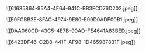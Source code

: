 ![[61635864-95A4-4F64-941C-BB3FCD76D202.jpeg]]


![[E9FCBB3E-8FAC-4974-9E80-E99D0ADF00B1.jpeg]]


![[DAA060CD-43C5-4E7B-90AD-FE4641A83BED.jpeg]]


![[6423DF46-C2B8-441F-AF98-1D465987831F.jpeg]]